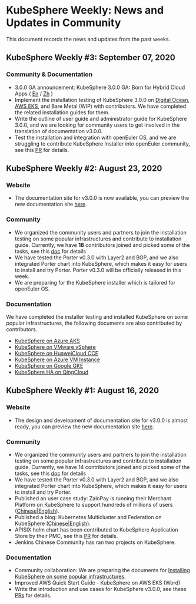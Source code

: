 # KubeSphere Weekly: News and Updates in Community

This document records the news and updates from the past weeks.

## KubeSphere Weekly #3: September 07, 2020

### Community & Documentation

- 3.0.0 GA announcement: KubeSphere 3.0.0 GA: Born for Hybrid Cloud Apps ( [En](https://kubesphere.io/news/kubesphere-3.0.0-ga-announcement/) / [Zh](https://mp.weixin.qq.com/s/CAqCFTT3Xtcfat-Z7eMhUA) )
- Implement the installation testing of KubeSphere 3.0.0 on [Digital Ocean](https://kubesphere.io/docs/installing-on-kubernetes/hosted-kubernetes/install-kubesphere-on-do/), [AWS EKS](https://kubesphere.io/docs/installing-on-kubernetes/hosted-kubernetes/install-kubesphere-on-eks/), and Bare Metal (WIP) with contributors. We have completed the related installation guides for them.
- Write the outline of user guide and administrator guide for KubeSphere 3.0.0, and we are looking for community users to get involved in the translation of documentation v3.0.0.
- Test the installation and integration with openEuler OS, and we are struggling to contribute KubeSphere Installer into openEuler community, see this [PR](https://gitee.com/openeuler/kubekey/pulls/1/files) for details.

## KubeSphere Weekly #2: August 23, 2020

### Website

- The documentation site for v3.0.0 is now available, you can preview the new documentation site [here](https://v3-0.docs.kubesphere.io/docs/).

### Community

- We organized the community users and partners to join the installation testing on some popular infrastructures and contribute to installation guide. Currently, we have **18** contributors joined and picked some of the tasks, see this [doc](https://github.com/kubesphere/community/blob/master/sig-docs/installation/community-collaboration-for-v3.0.0.md) for details
- We have tested the Porter v0.3.0 with Layer2 and BGP, and we also integrated Porter chart into KubeSphere, which makes it easy for users to install and try Porter. Porter v0.3.0 will be officially released in this week.
- We are preparing for the KubeSphere installer which is tailored for openEuler OS.

### Documentation

We have completed the installer testing and installed KubeSphere on some popular infrastructures, the following documents are also contributed by contributors.

- [KubeSphere on Azure AKS](https://v3-0.docs.kubesphere.io/docs/installing-on-kubernetes/hosted-kubernetes/install-ks-on-aks/)
- [KubeSphere on VMware vSphere](https://v3-0.docs.kubesphere.io/zh/docs/installing-on-linux/on-premise/install-kubesphere-on-vmware-vsphere/)
- [KubeSphere on HuaweiCloud CCE](https://v3-0.docs.kubesphere.io/zh/docs/installing-on-kubernetes/hosted-kubernetes/install-ks-on-huawei-cce/)
- [KubeSphere on Azure VM Instance](https://deploy-preview-138--kubesphere-v3.netlify.app/docs/installing-on-linux/public-cloud/install-ks-on-azure-vms/)
- [KubeSphere on Google GKE](https://v3-0.docs.kubesphere.io/docs/installing-on-kubernetes/hosted-kubernetes/install-on-gke/)
- [KubeSphere HA on QingCloud](https://github.com/kubesphere/docs.kubesphere.io/blob/master/content/en/installation/kubesphere-on-qingcloud-instance.md)

## KubeSphere Weekly #1: August 16, 2020

### Website

- The design and development of documentation site for v3.0.0 is almost ready, you can preview the new documentation site [here](https://deploy-preview-126--hugo-first.netlify.app/docs).

### Community

- We organized the community users and partners to join the installation testing on some popular infrastructures and contribute to installation guide. Currently, we have 14 contributors joined and picked some of the tasks, see this [doc](https://github.com/kubesphere/community/blob/master/sig-docs/installation/community-collaboration-for-v3.0.0.md) for details
- We have tested the Porter v0.3.0 with Layer2 and BGP, and we also integrated Porter chart into KubeSphere, which makes it easy for users to install and try Porter.
- Published an user case study: ZaloPay is running their Merchant Platform on KubeSphere to support hundreds of millions of users ([Chinese](https://mp.weixin.qq.com/s/vg1XbW3VPmdXAWKbGPxuUw)|[English](https://kubesphere.io/case/vng/)).
- Published a blog: Kubernetes Multicluster and Federation on KubeSphere ([Chinese](https://mp.weixin.qq.com/s/8EvA_-lSTpbOT-hq7PG5IA)|[English](https://github.com/kubesphere/website/pull/110/files)).
- APISIX helm chart has been contributed to KubeSphere Application Store by their PMC, see this [PR](https://github.com/kubesphere/helm-charts/pull/76) for details.
- Jenkins Chinese Community has ran two projects on KubeSphere.

### Documentation

- Community collaboration: We are preparing the documents for [Installing KubeSphere on some popular infrastructures](https://github.com/kubesphere/community/blob/master/sig-docs/installation/community-collaboration-for-v3.0.0.md).
- Improved AWS Quick Start Guide - KubeSphere on AWS EKS (Word)
- Write the introduction and use cases for KubeSphere v3.0.0, see these [PRs](https://github.com/kubesphere/docs.kubesphere.io/pull/753) for details.
